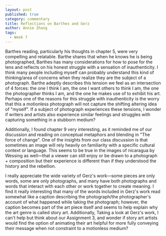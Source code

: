```yaml
---
layout: post
published: true
category: commentary
title: Reflections on Barthes and Gerz
author: Annie Zhang
tags:
  - Week 7
---
```

Barthes reading, particularly his thoughts in chapter 5, were very compelling and relatable. Barthe shares that when he knows he is being photographed, Barthes has many considerations for how to pose for the lens and reflects on his honest struggle with a sensation of inauthenticity. I think many people including myself can probably understand this kind of thinking/area of concerns when they realize they are the subject of a photograph. Barthe adeptly describes this tension we feel as an intersection of 4 forces: the one I think I am, the one I want others to think I am, the one the photographer thinks I am, and the one he makes use of to exhibit his art. Perhaps one of the reasons for this struggle with inauthenticity is the worry that this a motionless photograph will not capture the shifting altering idea of "myself". If a subject of photograph experiences these tensions, I wonder if writers and artists also experience similar feelings and struggles with capturing something in a stubborn medium?

Additionally, I found chapter 9 very interesting, as it reminded me of our discussion and reading on conceptual metaphors and blending in "The force of change". One of the insights from our class discussion is that sometimes an image will rely heavily on familiarity with a specific cultural context or language. This seems to be true in the images of nicaragua by Wessing as well—that a viewer can still enjoy or be drawn to a photograph + composition but their experience is different than if they understood the history and the rebellion.

I really appreciate the wide variety of Gerz's work—some pieces are only words, some are only photographs, and many have both photographs and words that interact with each other or work together to create meaning. I find it really interesting that many of the words included in Gerz's work read somewhat like a caption describing the photograph/the photographer's account of what happened while taking the photograph; however, the caption becomes part of the art piece itself and seems to help explain why the art genre is called story art. Additionally, Taking a look at Gerz's work, I can't help but think about our Assignment 3, and wonder if story art artists would find the option of animating their art helpful for more fully conveying their message when not constraint to a motionless medium?
